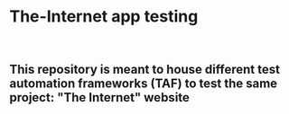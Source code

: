 # The-Internet app testing
<br>

## This repository is meant to house different test automation frameworks (TAF) to test the same project: "The Internet" website